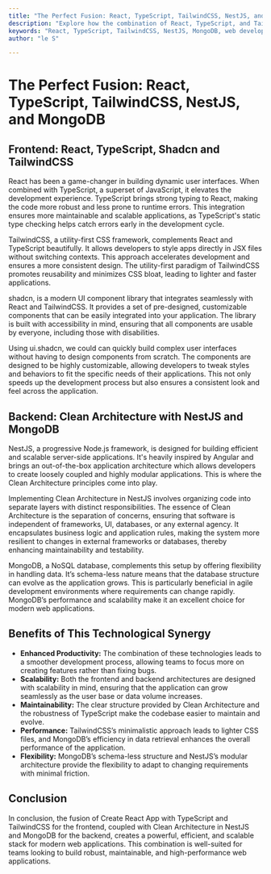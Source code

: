 ```yaml
---
title: "The Perfect Fusion: React, TypeScript, TailwindCSS, NestJS, and MongoDB"
description: "Explore how the combination of React, TypeScript, and TailwindCSS for the frontend, and NestJS and MongoDB for the backend, creates a powerful and scalable technology stack for modern web applications."
keywords: "React, TypeScript, TailwindCSS, NestJS, MongoDB, web development, clean architecture, frontend, backend, modern web applications"
author: "le S"

---
```

# The Perfect Fusion: React, TypeScript, TailwindCSS, NestJS, and MongoDB

## Frontend: React, TypeScript, Shadcn and TailwindCSS

React has been a game-changer in building dynamic user interfaces. When combined with TypeScript, a superset of JavaScript, it elevates the development experience. TypeScript brings strong typing to React, making the code more robust and less prone to runtime errors. This integration ensures more maintainable and scalable applications, as TypeScript's static type checking helps catch errors early in the development cycle.

TailwindCSS, a utility-first CSS framework, complements React and TypeScript beautifully. It allows developers to style apps directly in JSX files without switching contexts. This approach accelerates development and ensures a more consistent design. The utility-first paradigm of TailwindCSS promotes reusability and minimizes CSS bloat, leading to lighter and faster applications.

shadcn, is a modern UI component library that integrates seamlessly with React and TailwindCSS. It provides a set of pre-designed, customizable components that can be easily integrated into your application. The library is built with accessibility in mind, ensuring that all components are usable by everyone, including those with disabilities.

Using ui.shadcn, we could can quickly build complex user interfaces without having to design components from scratch. The components are designed to be highly customizable, allowing developers to tweak styles and behaviors to fit the specific needs of their applications. This not only speeds up the development process but also ensures a consistent look and feel across the application.


## Backend: Clean Architecture with NestJS and MongoDB

NestJS, a progressive Node.js framework, is designed for building efficient and scalable server-side applications. It's heavily inspired by Angular and brings an out-of-the-box application architecture which allows developers to create loosely coupled and highly modular applications. This is where the Clean Architecture principles come into play.

Implementing Clean Architecture in NestJS involves organizing code into separate layers with distinct responsibilities. The essence of Clean Architecture is the separation of concerns, ensuring that software is independent of frameworks, UI, databases, or any external agency. It encapsulates business logic and application rules, making the system more resilient to changes in external frameworks or databases, thereby enhancing maintainability and testability.

MongoDB, a NoSQL database, complements this setup by offering flexibility in handling data. It’s schema-less nature means that the database structure can evolve as the application grows. This is particularly beneficial in agile development environments where requirements can change rapidly. MongoDB’s performance and scalability make it an excellent choice for modern web applications.

## Benefits of This Technological Synergy

- **Enhanced Productivity:** The combination of these technologies leads to a smoother development process, allowing teams to focus more on creating features rather than fixing bugs.
- **Scalability:** Both the frontend and backend architectures are designed with scalability in mind, ensuring that the application can grow seamlessly as the user base or data volume increases.
- **Maintainability:** The clear structure provided by Clean Architecture and the robustness of TypeScript make the codebase easier to maintain and evolve.
- **Performance:** TailwindCSS’s minimalistic approach leads to lighter CSS files, and MongoDB’s efficiency in data retrieval enhances the overall performance of the application.
- **Flexibility:** MongoDB’s schema-less structure and NestJS’s modular architecture provide the flexibility to adapt to changing requirements with minimal friction.

## Conclusion

In conclusion, the fusion of Create React App with TypeScript and TailwindCSS for the frontend, coupled with Clean Architecture in NestJS and MongoDB for the backend, creates a powerful, efficient, and scalable stack for modern web applications. This combination is well-suited for teams looking to build robust, maintainable, and high-performance web applications.

